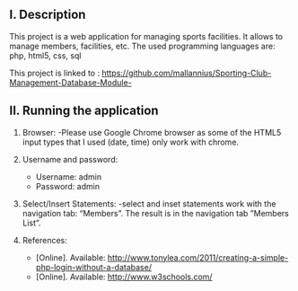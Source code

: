 I. Description
-----------------

This project is a web application for managing sports facilities.
It allows to manage members, facilities, etc.
The used programming languages are: php, html5, css, sql

This project is linked to : https://github.com/mallannius/Sporting-Club-Management-Database-Module-

II. Running the application
-----------------


1.	Browser:
	-Please use Google Chrome browser as some of the HTML5 input types that I used (date, time) only work with chrome.

2.	Username and password: 
	- Username: admin 
	- Password: admin

3.	Select/Insert Statements:
	-select and inset statements work with the navigation tab: “Members”. The result is in the navigation tab ”Members List”.

4.	References:
	- [Online]. Available: http://www.tonylea.com/2011/creating-a-simple-php-login-without-a-database/
	- [Online]. Available: http://www.w3schools.com/ 



